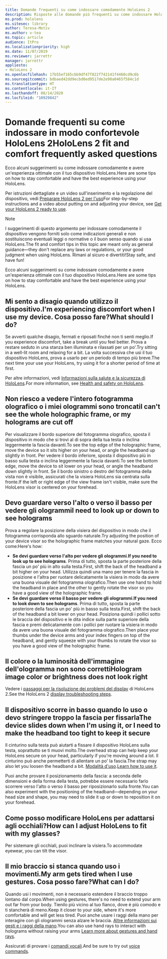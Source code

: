 ```yaml
---
title: Domande frequenti su come indossare comodamente HoloLens 2
description: Risposte alle domande più frequenti su come indossare HoloLens 2.
ms.prod: hololens
ms.sitesec: library
author: Teresa-Motiv
ms.author: v-tea
ms.topic: article
audience: ItPro
ms.localizationpriority: high
ms.date: 11/07/2019
ms.reviewer: jarrettr
manager: jarrettr
appliesto:
- HoloLens 2
ms.openlocfilehash: 17b55ef165cbb9df47f822f742141f4460cd9c6b
ms.sourcegitcommit: bdbaed42dd9ecbd0ed9517de2e98a0465f584c1d
ms.translationtype: HT
ms.contentlocale: it-IT
ms.lasthandoff: 08/14/2020
ms.locfileid: "10929842"
---
```

# <span data-ttu-id="f9904-103">Domande frequenti su come indossare in modo confortevole HoloLens 2</span><span class="sxs-lookup"><span data-stu-id="f9904-103">HoloLens 2 fit and comfort frequently asked questions</span></span>

<span data-ttu-id="f9904-104">Ecco alcuni suggerimenti su come indossare comodamente e avere un'esperienza ottimale con il tuo dispositivo HoloLens.</span><span class="sxs-lookup"><span data-stu-id="f9904-104">Here are some tips on how to stay comfortable and have the best experience using your HoloLens.</span></span>

<span data-ttu-id="f9904-105">Per istruzioni dettagliate e un video sull'inserimento e la regolazione del dispositivo, vedi [Preparare HoloLens 2 per l'uso](hololens2-setup.md)</span><span class="sxs-lookup"><span data-stu-id="f9904-105">For step-by-step instructions and a video about putting on and adjusting your device, see [Get your HoloLens 2 ready to use](hololens2-setup.md).</span></span>

> [!NOTE]
> <span data-ttu-id="f9904-106">I suggerimenti di questo argomento per indossare comodamente il dispositivo vengono forniti solo come indicazioni generali e non sostituiscono eventuali leggi o normative o il buon senso quando si usa HoloLens.</span><span class="sxs-lookup"><span data-stu-id="f9904-106">The fit and comfort tips in this topic are meant only as general guidance&mdash;they don't replace any laws or regulations, or your good judgment when using HoloLens.</span></span> <span data-ttu-id="f9904-107">Rimani al sicuro e divertiti!</span><span class="sxs-lookup"><span data-stu-id="f9904-107">Stay safe, and have fun!</span></span>

<span data-ttu-id="f9904-108">Ecco alcuni suggerimenti su come indossare comodamente e avere un'esperienza ottimale con il tuo dispositivo HoloLens.</span><span class="sxs-lookup"><span data-stu-id="f9904-108">Here are some tips on how to stay comfortable and have the best experience using your HoloLens.</span></span>

## <span data-ttu-id="f9904-109">Mi sento a disagio quando utilizzo il dispositivo.</span><span class="sxs-lookup"><span data-stu-id="f9904-109">I'm experiencing discomfort when I use my device.</span></span> <span data-ttu-id="f9904-110">Cosa posso fare?</span><span class="sxs-lookup"><span data-stu-id="f9904-110">What should I do?</span></span>

<span data-ttu-id="f9904-111">Se avverti qualche disagio, fermati e riposati finché non ti senti meglio.</span><span class="sxs-lookup"><span data-stu-id="f9904-111">If you experience discomfort, take a break until you feel better.</span></span> <span data-ttu-id="f9904-112">Prova a restare seduto in una stanza ben illuminata e rilassati per un po'.</span><span class="sxs-lookup"><span data-stu-id="f9904-112">Try sitting in a well-lit room and relaxing for a bit.</span></span> <span data-ttu-id="f9904-113">La volta successiva che usi il tuo dispositivo HoloLens, prova a usarlo per un periodo di tempo più breve.</span><span class="sxs-lookup"><span data-stu-id="f9904-113">The next time your use your HoloLens, try using it for a shorter period of time at first.</span></span>

<span data-ttu-id="f9904-114">Per altre informazioni, vedi [Informazioni sulla salute e la sicurezza di HoloLens](https://go.microsoft.com/fwlink/p/?LinkId=746661).</span><span class="sxs-lookup"><span data-stu-id="f9904-114">For more information, see [Health and safety on HoloLens](https://go.microsoft.com/fwlink/p/?LinkId=746661).</span></span>

## <span data-ttu-id="f9904-115">Non riesco a vedere l'intero fotogramma olografico o i miei ologrammi sono troncati</span><span class="sxs-lookup"><span data-stu-id="f9904-115">I can't see the whole holographic frame, or my holograms are cut off</span></span>

<span data-ttu-id="f9904-116">Per visualizzare il bordo superiore del fotogramma olografico, sposta il dispositivo in modo che si trovi al di sopra della tua testa o inclina leggermente la fascia davanti.</span><span class="sxs-lookup"><span data-stu-id="f9904-116">To see the top edge of the holographic frame, move the device so it sits higher on your head, or angle the headband up slightly in front.</span></span> <span data-ttu-id="f9904-117">Per vedere il bordo inferiore, sposta il dispositivo più in basso sulla testa o inclina leggermente la fascia davanti.</span><span class="sxs-lookup"><span data-stu-id="f9904-117">To see the bottom edge, move the device to sit lower on your head, or angle the headband down slightly in front.</span></span> <span data-ttu-id="f9904-118">Se il bordo sinistro o destro del fotogramma della vista non è visibile, assicurati che la visiera HoloLens sia centrata sulla fronte.</span><span class="sxs-lookup"><span data-stu-id="f9904-118">If the left or right edge of the view frame isn't visible, make sure the HoloLens visor is centered on your forehead.</span></span>

## <span data-ttu-id="f9904-119">Devo guardare verso l'alto o verso il basso per vedere gli ologrammi</span><span class="sxs-lookup"><span data-stu-id="f9904-119">I need to look up or down to see holograms</span></span>

<span data-ttu-id="f9904-120">Prova a regolare la posizione della visiera del dispositivo in modo che il fotogramma corrisponda allo sguardo naturale.</span><span class="sxs-lookup"><span data-stu-id="f9904-120">Try adjusting the position of your device visor so the holographic frame matches your natural gaze.</span></span> <span data-ttu-id="f9904-121">Ecco come:</span><span class="sxs-lookup"><span data-stu-id="f9904-121">Here's how:</span></span>

- <span data-ttu-id="f9904-122">**Se devi guardare verso l'alto per vedere gli ologrammi**.</span><span class="sxs-lookup"><span data-stu-id="f9904-122">**If you need to look up to see holograms**.</span></span> <span data-ttu-id="f9904-123">Prima di tutto, sposta la parte posteriore della fascia un po' più in alto sulla testa.</span><span class="sxs-lookup"><span data-stu-id="f9904-123">First, shift the back of the headband a bit higher on your head.</span></span> <span data-ttu-id="f9904-124">Utilizza quindi una mano per tenere la fascia in posizione e l'altra per ruotare delicatamente la visiera in modo da avere una buona visuale del fotogramma olografico.</span><span class="sxs-lookup"><span data-stu-id="f9904-124">Then use one hand to hold the headband in place and the other to gently rotate the visor so you have a good view of the holographic frame.</span></span>
- <span data-ttu-id="f9904-125">**Se devi guardare verso il basso per vedere gli ologrammi**.</span><span class="sxs-lookup"><span data-stu-id="f9904-125">**If you need to look down to see holograms**.</span></span> <span data-ttu-id="f9904-126">Prima di tutto, sposta la parte posteriore della fascia un po' più in basso sulla testa.</span><span class="sxs-lookup"><span data-stu-id="f9904-126">First, shift the back of the headband a bit lower on your head.</span></span> <span data-ttu-id="f9904-127">Posiziona quindi i pollici sotto le braccia del dispositivo e le dita indice sulla parte superiore della fascia e premi delicatamente con i pollici per ruotare la visiera in modo da avere una buona visuale del fotogramma olografico.</span><span class="sxs-lookup"><span data-stu-id="f9904-127">Then place your thumbs under the device arms and your index fingers on top of the headband, and gently squeeze with your thumbs to rotate the visor so you have a good view of the holographic frame.</span></span>

## <span data-ttu-id="f9904-128">Il colore o la luminosità dell'immagine dell'ologramma non sono corretti</span><span class="sxs-lookup"><span data-stu-id="f9904-128">Hologram image color or brightness does not look right</span></span>

<span data-ttu-id="f9904-129">Vedere i [passaggi per la risoluzione dei problemi del display](hololens2-display.md) di HoloLens 2.</span><span class="sxs-lookup"><span data-stu-id="f9904-129">See the HoloLens 2 [display troubleshooting steps](hololens2-display.md).</span></span>

## <span data-ttu-id="f9904-130">Il dispositivo scorre in basso quando lo uso o devo stringere troppo la fascia per fissarla</span><span class="sxs-lookup"><span data-stu-id="f9904-130">The device slides down when I'm using it, or I need to make the headband too tight to keep it secure</span></span>

<span data-ttu-id="f9904-131">Il cinturino sulla testa può aiutarti a fissare il dispositivo HoloLens sulla testa, soprattutto se ti muovi molto.</span><span class="sxs-lookup"><span data-stu-id="f9904-131">The overhead strap can help keep your HoloLens secure on your head, particularly if you're moving around a lot.</span></span> <span data-ttu-id="f9904-132">Il cinturino può anche permetterti di allentare un po' la fascia.</span><span class="sxs-lookup"><span data-stu-id="f9904-132">The strap may also let you loosen the headband a bit.</span></span> <span data-ttu-id="f9904-133">[Modalità d'uso](hololens2-setup.md#adjust-fit).</span><span class="sxs-lookup"><span data-stu-id="f9904-133">[Learn how to use it](hololens2-setup.md#adjust-fit).</span></span>

<span data-ttu-id="f9904-134">Puoi anche provare il posizionamento della fascia: a seconda delle dimensioni e della forma della testa, potrebbe essere necessario farlo scorrere verso l'alto o verso il basso per riposizionarlo sulla fronte.</span><span class="sxs-lookup"><span data-stu-id="f9904-134">You can also experiment with the positioning of the headband&mdash;depending on your head size and shape, you may need to slide it up or down to reposition it on your forehead.</span></span>

## <span data-ttu-id="f9904-135">Come posso modificare HoloLens per adattarsi agli occhiali?</span><span class="sxs-lookup"><span data-stu-id="f9904-135">How can I adjust HoloLens to fit with my glasses?</span></span>

<span data-ttu-id="f9904-136">Per sistemare gli occhiali, puoi inclinare la visiera.</span><span class="sxs-lookup"><span data-stu-id="f9904-136">To accommodate eyewear, you can tilt the visor.</span></span>

## <span data-ttu-id="f9904-137">Il mio braccio si stanca quando uso i movimenti.</span><span class="sxs-lookup"><span data-stu-id="f9904-137">My arm gets tired when I use gestures.</span></span> <span data-ttu-id="f9904-138">Cosa posso fare?</span><span class="sxs-lookup"><span data-stu-id="f9904-138">What can I do?</span></span>

<span data-ttu-id="f9904-139">Quando usi i movimenti, non è necessario estendere il braccio troppo lontano dal corpo.</span><span class="sxs-lookup"><span data-stu-id="f9904-139">When using gestures, there's no need to extend your arm out far from your body.</span></span> <span data-ttu-id="f9904-140">Tienilo più vicino al tuo fianco, dove è più comodo e ti stancherà di meno.</span><span class="sxs-lookup"><span data-stu-id="f9904-140">Keep it closer to your side, where it's more comfortable and will get less tired.</span></span> <span data-ttu-id="f9904-141">Puoi anche usare i raggi della mano per interagire con gli ologrammi senza alzare le braccia. [Altre informazioni sui gesti e i raggi della mano](hololens2-basic-usage.md#the-hand-tracking-frame).</span><span class="sxs-lookup"><span data-stu-id="f9904-141">You can also use hand rays to interact with holograms without raising your arms [Learn more about gestures and hand rays](hololens2-basic-usage.md#the-hand-tracking-frame).</span></span>

<span data-ttu-id="f9904-142">Assicurati di provare i [comandi vocali](hololens-cortana.md).</span><span class="sxs-lookup"><span data-stu-id="f9904-142">And be sure to try out [voice commands](hololens-cortana.md).</span></span>
